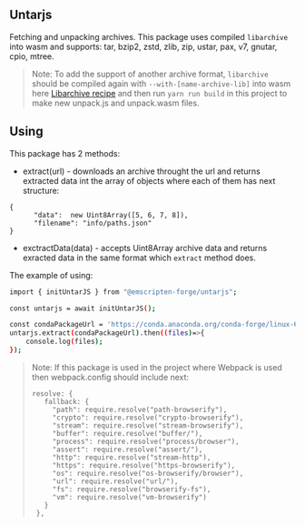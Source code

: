 ## Untarjs

Fetching and unpacking archives. This package uses compiled `libarchive` into wasm and supports: tar, bzip2, zstd, zlib, zip, ustar, pax, v7, gnutar, cpio, mtree.

> Note: To add the support of another archive format,  `libarchive` should be compiled again with `--with-[name-archive-lib]` into wasm here [Libarchive recipe](https://github.com/emscripten-forge/recipes/blob/main/recipes/recipes_emscripten/libarchive/build.sh#L11) and then run `yarn run build` in this project to make new unpack.js and unpack.wasm files.

## Using

This package has 2 methods:
- extract(url) - downloads an archive throught the url and returns extracted data int the array of objects where each of them has next structure:
```
{
      "data":  new Uint8Array([5, 6, 7, 8]),
      "filename": "info/paths.json"
}
```
- exctractData(data) - accepts Uint8Array archive data and returns exracted data in the same format which `extract` method does.

The example of using:
```sh
import { initUntarJS } from "@emscripten-forge/untarjs";

const untarjs = await initUntarJS();

const condaPackageUrl = 'https://conda.anaconda.org/conda-forge/linux-64/_libgcc_mutex-0.1-conda_forge.tar.bz2';
untarjs.extract(condaPackageUrl).then((files)=>{
    console.log(files);
});
```
> Note: If this package is used in the project where Webpack is used then webpack.config should include next:
> ```
> resolve: {
>    fallback: {
>      "path": require.resolve("path-browserify"),
>      "crypto": require.resolve("crypto-browserify"),
>      "stream": require.resolve("stream-browserify"),
>      "buffer": require.resolve("buffer/"),
>      "process": require.resolve("process/browser"),
>      "assert": require.resolve("assert/"),
>      "http": require.resolve("stream-http"),
>      "https": require.resolve("https-browserify"),
>      "os": require.resolve("os-browserify/browser"),
>      "url": require.resolve("url/"),
>      "fs": require.resolve("browserify-fs"),
>      "vm": require.resolve("vm-browserify")
>    }
>  },
> ```
